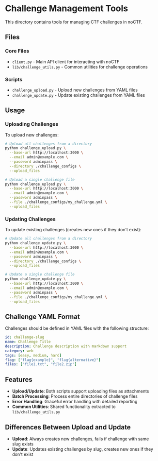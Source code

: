 # Challenge Management Tools

This directory contains tools for managing CTF challenges in noCTF.

## Files

### Core Files

- `client.py` - Main API client for interacting with noCTF
- `lib/challenge_utils.py` - Common utilities for challenge operations

### Scripts

- `challenge_upload.py` - Upload new challenges from YAML files
- `challenge_update.py` - Update existing challenges from YAML files

## Usage

### Uploading Challenges

To upload new challenges:

```bash
# Upload all challenges from a directory
python challenge_upload.py \
  --base-url http://localhost:3000 \
  --email admin@example.com \
  --password adminpass \
  --directory ./challenge_configs \
  --upload_files

# Upload a single challenge file
python challenge_upload.py \
  --base-url http://localhost:3000 \
  --email admin@example.com \
  --password adminpass \
  --file ./challenge_configs/my_challenge.yml \
  --upload_files
```

### Updating Challenges

To update existing challenges (creates new ones if they don't exist):

```bash
# Update all challenges from a directory
python challenge_update.py \
  --base-url http://localhost:3000 \
  --email admin@example.com \
  --password adminpass \
  --directory ./challenge_configs \
  --upload_files

# Update a single challenge file
python challenge_update.py \
  --base-url http://localhost:3000 \
  --email admin@example.com \
  --password adminpass \
  --file ./challenge_configs/my_challenge.yml \
  --upload_files
```

## Challenge YAML Format

Challenges should be defined in YAML files with the following structure:

```yaml
id: challenge-slug
name: Challenge Title
description: Challenge description with markdown support
category: web
tags: [easy, medium, hard]
flag: ["flag{example}", "flag{alternative}"]
files: ["file1.txt", "file2.zip"]
```

## Features

- **Upload/Update**: Both scripts support uploading files as attachments
- **Batch Processing**: Process entire directories of challenge files
- **Error Handling**: Graceful error handling with detailed reporting
- **Common Utilities**: Shared functionality extracted to `lib/challenge_utils.py`

## Differences Between Upload and Update

- **Upload**: Always creates new challenges, fails if challenge with same slug exists
- **Update**: Updates existing challenges by slug, creates new ones if they don't exist
